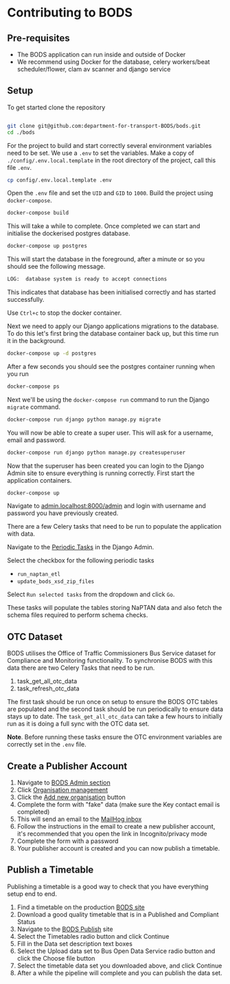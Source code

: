 # Contributing to BODS

## Pre-requisites

- The BODS application can run inside and outside of Docker
- We recommend using Docker for the database, celery workers/beat scheduler/flower,
  clam av scanner and django service

## Setup

To get started clone the repository

```sh

git clone git@github.com:department-for-transport-BODS/bods.git
cd ./bods
```

For the project to build and start correctly several environment variables need
to be set.
We use a `.env` to set the variables.
Make a copy of `./config/.env.local.template` in the root directory of the
project, call this file `.env`.

```sh
cp config/.env.local.template .env 
```

Open the `.env` file and set the `UID` and `GID` to `1000`.
Build the project using `docker-compose`.

```sh
docker-compose build
```

This will take a while to complete.
Once completed we can start and initialise the dockerised postgres database.

```sh
docker-compose up postgres
```

This will start the database in the foreground, after a minute or so you should see
the following message.

```sh
LOG:  database system is ready to accept connections
```

This indicates that database has been initialised correctly and has started
successfully.

Use `Ctrl+c` to stop the docker container.

Next we need to apply our Django applications migrations to the database. To do this
let's first bring the database container back up, but this time run it in the
background.

```sh
docker-compose up -d postgres
```

After a few seconds you should see the postgres container running when you run

```sh
docker-compose ps
```

Next we'll be using the `docker-compose run` command to run the Django `migrate`
command.

```sh
docker-compose run django python manage.py migrate
```

You will now be able to create a super user. This will ask for a username, email
and password.

```sh
docker-compose run django python manage.py createsuperuser
```

Now that the superuser has been created you can login to the Django Admin site to
ensure everything is running correctly.
First start the application containers.

```sh
docker-compose up
```

Navigate to [admin.localhost:8000/admin](http://admin.localhost:8000/admin) and
login with username and password you have previously created.

There are a few Celery tasks that need to be run to populate the application
with data.

Navigate to the [Periodic Tasks](http://admin.localhost:8000/admin/django_celery_beat/periodictask/)
in the Django Admin.

Select the checkbox for the following periodic tasks

- `run_naptan_etl`
- `update_bods_xsd_zip_files`

Select `Run selected tasks` from the dropdown and click `Go`.

These tasks will populate the tables storing NaPTAN data and also fetch the schema
files required to perform schema checks.

## OTC Dataset

BODS utilises the Office of Traffic Commissioners Bus Service dataset for
Compliance and Monitoring functionality.
To synchronise BODS with this data there are two Celery Tasks that need to be run.

  1. task_get_all_otc_data
  2. task_refresh_otc_data

The first task should be run once on setup to ensure the BODS OTC tables are
populated and the second task should be run periodically to ensure data stays
up to date.
The `task_get_all_otc_data` can take a few hours to initially run as it is doing
a full sync with the OTC data set.

**Note**. Before running these tasks ensure the OTC environment variables are
correctly set in the `.env` file.

## Create a Publisher Account

1. Navigate to [BODS Admin section](http://admin.localhost:8000/)
2. Click [Organisation management](http://admin.localhost:8000/organisations/)
3. Click the [Add new organisation](http://admin.localhost:8000/organisations/new/)
   button
4. Complete the form with "fake" data (make sure the Key contact email is completed)
5. This will send an email to the [MailHog inbox](http://localhost:8025/)
6. Follow the instructions in the email to create a new publisher account, it's
   recommended that you open the link in Incognito/privacy mode
7. Complete the form with a password
8. Your publisher account is created and you can now publish a timetable.

## Publish a Timetable

Publishing a timetable is a good way to check that you have everything setup end
to end.

1. Find a timetable on the production [BODS site](https://data.bus-data.dft.gov.uk/timetable/)
2. Download a good quality timetable that is in a Published and Compliant Status
3. Navigate to the [BODS Publish](http://publish.localhost:8000/) site
4. Select the Timetables radio button and click Continue
5. Fill in the Data set description text boxes
6. Select the Upload data set to Bus Open Data Service radio button and click the
   Choose file button
7. Select the timetable data set you downloaded above, and click Continue
8. After a while the pipeline will complete and you can publish the data set.
